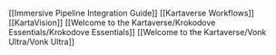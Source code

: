 [[Immersive Pipeline Integration Guide]]
[[Kartaverse Workflows]]
[[KartaVision]]
[[Welcome to the Kartaverse/Krokodove Essentials/Krokodove Essentials]]
[[Welcome to the Kartaverse/Vonk Ultra/Vonk Ultra]]